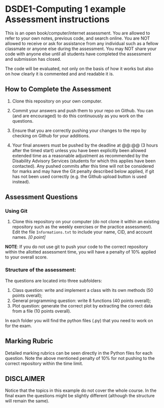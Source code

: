 # DSDE1-Computing 1 example Assessment instructions
This is an open book/computer/internet assessment. You are allowed to refer to your own notes, previous code, and search online. You are NOT allowed to receive or ask for assistance from any individual such as a fellow classmate or anyone else during the assessment. You may NOT share your code with anyone else until all students have completed the assessment and submission has closed.

The code will be evaluated, not only on the basis of how it works but also on how clearly it is commented and and readable it is.

## How to Complete the Assessment

1. Clone this repository on your own computer.

2. Commit your answers and push them to your repo on Github. You can (and are encouraged) to do this continuously as you work on the questions.

3. Ensure that you are correctly pushing your changes to the repo by checking on Github for your additions.

4. Your final answers must be pushed by the deadline at @@:@@ (3 hours after the timed start) unless you have been explicitly been allowed extended time as a reasonable adjustment as recommended by the Disability Advisory Services (students for which this applies have been contacted). Any pushed commits after this time will not be considered for marks and may have the Git penalty described below applied, if git has not been used correctly (e.g. the Github upload button is used instead).


## Assessment Questions
### Using Git

1. Clone this repository on your computer (do not clone it within an existing repository such as the weekly exercises or the practice assessment). Edit the file `Informations.txt` to include your name, CID, and account names.    *[0 point]*

__NOTE__: If you do not use git to push your code to the correct repository within the allotted assessment time, you will have a penalty of 10% applied to your overall score.


### Structure of the assessment:

The questions are located into three subfolders:

1. Class question: write and implement a class with its own methods (50 points overall);
2. General programming question: write 8 functions (40 points overall);
3. Plot question: generate the correct plot by extracting the correct data from a file (10 points overall).

In each folder you will find the python files (.py) that you need to work on for the exam.


## Marking Rubric

Detailed marking rubrics can be seen directly in the Python files for each question. Note the above mentioned penalty of 10% for not pushing to the correct repository within the time limit.


## DISCLAIMER

Notice that the topics in this example do not cover the whole course. In the final exam the questions might be slightly different (although the structure will remain the same).
